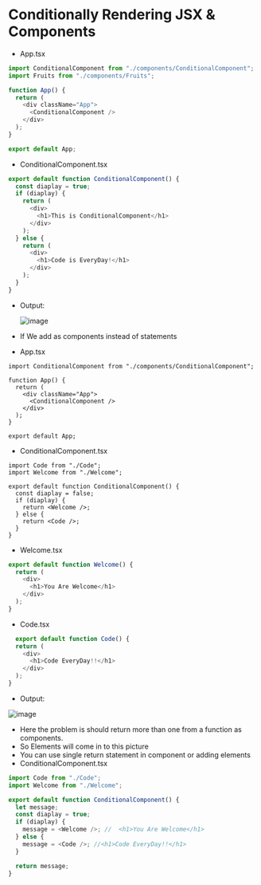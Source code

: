 # Conditionally Rendering JSX & Components

* App.tsx

```javascript
import ConditionalComponent from "./components/ConditionalComponent";
import Fruits from "./components/Fruits";

function App() {
  return (
    <div className="App">
      <ConditionalComponent />
    </div>
  );
}

export default App;
```

* ConditionalComponent.tsx

```javascript
export default function ConditionalComponent() {
  const diaplay = true;
  if (diaplay) {
    return (
      <div>
        <h1>This is ConditionalComponent</h1>
      </div>
    );
  } else {
    return (
      <div>
        <h1>Code is EveryDay!</h1>
      </div>
    );
  }
}

```
  
* Output:

  ![image](https://github.com/veerrajukakarla434/2025-Front-End-Technology-Stack-Pilot-Project/assets/40323661/90d36599-bd78-4fb0-bcd1-28f4cf8fdf06)

* If We add as components instead of statements
* App.tsx
  
```javascripts
import ConditionalComponent from "./components/ConditionalComponent";

function App() {
  return (
    <div className="App">
      <ConditionalComponent />
    </div>
  );
}

export default App;
```

* ConditionalComponent.tsx
  
```javascripts
import Code from "./Code";
import Welcome from "./Welcome";

export default function ConditionalComponent() {
  const diaplay = false;
  if (diaplay) {
    return <Welcome />;
  } else {
    return <Code />;
  }
}
```
* Welcome.tsx
  
```javascript
export default function Welcome() {
  return (
    <div>
      <h1>You Are Welcome</h1>
    </div>
  );
}

```
* Code.tsx
  
```javascript
  export default function Code() {
  return (
    <div>
      <h1>Code EveryDay!!</h1>
    </div>
  );
}

```
 
* Output:

![image](https://github.com/veerrajukakarla434/2025-Front-End-Technology-Stack-Pilot-Project/assets/40323661/4207a1ae-9707-4bc7-839b-7684c7ea6504)

* Here the problem is should return more than one from a function as components.
* So Elements will come in to this picture
* You can use single return statement in component or adding elements
* ConditionalComponent.tsx  
```javascript
import Code from "./Code";
import Welcome from "./Welcome";

export default function ConditionalComponent() {
  let message;
  const diaplay = true;
  if (diaplay) {
    message = <Welcome />; //  <h1>You Are Welcome</h1>
  } else {
    message = <Code />; //<h1>Code EveryDay!!</h1>
  }

  return message;
}
```
